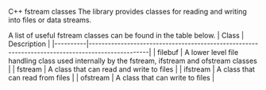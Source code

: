 C++ fstream classes
The <fstream> library provides classes for reading and writing into files or data streams.

A list of useful fstream classes can be found in the table below.
| Class    | Description                                                                                     |
|----------|-------------------------------------------------------------------------------------------------|
| filebuf  | A lower level file handling class used internally by the fstream, ifstream and ofstream classes |
| fstream  | A class that can read and write to files                                                        |
| ifstream | A class that can read from files                                                                |
| ofstream | A class that can write to files                                                                 |